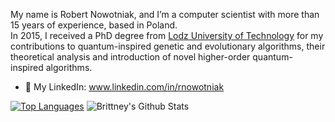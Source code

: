 My name is Robert Nowotniak, and I’m a computer scientist with more than 15 years of experience, based in Poland.\
In 2015, I received a PhD degree from [Lodz University of Technology](https://www.p.lodz.pl/en) for my contributions to quantum-inspired genetic and evolutionary algorithms, their theoretical analysis and introduction of novel higher-order quantum-inspired algorithms.

* 📰  My LinkedIn: www.linkedin.com/in/rnowotniak

[![Top Languages](https://github-readme-stats.vercel.app/api/top-langs/?username=rnowotniak)](https://github.com/rnowotniak)
![Brittney's Github Stats](https://github-readme-stats.vercel.app/api?username=rnowotniak&count_private=true&show_icons=true&hide=contribs)

